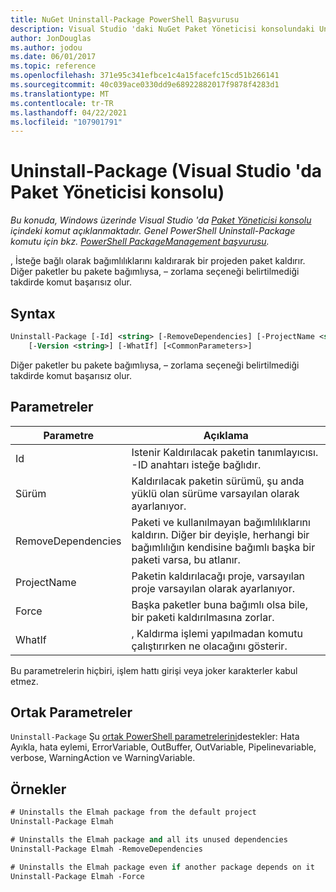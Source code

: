 ```yaml
---
title: NuGet Uninstall-Package PowerShell Başvurusu
description: Visual Studio 'daki NuGet Paket Yöneticisi konsolundaki Uninstall-Package PowerShell komutuna yönelik başvuru.
author: JonDouglas
ms.author: jodou
ms.date: 06/01/2017
ms.topic: reference
ms.openlocfilehash: 371e95c341efbce1c4a15facefc15cd51b266141
ms.sourcegitcommit: 40c039ace0330dd9e68922882017f9878f4283d1
ms.translationtype: MT
ms.contentlocale: tr-TR
ms.lasthandoff: 04/22/2021
ms.locfileid: "107901791"
---
```

# <a name="uninstall-package-package-manager-console-in-visual-studio"></a>Uninstall-Package (Visual Studio 'da Paket Yöneticisi konsolu)

*Bu konuda, Windows üzerinde Visual Studio 'da [Paket Yöneticisi konsolu](../../consume-packages/install-use-packages-powershell.md) içindeki komut açıklanmaktadır. Genel PowerShell Uninstall-Package komutu için bkz. [PowerShell PackageManagement başvurusu](/powershell/module/packagemanagement).*

, İsteğe bağlı olarak bağımlılıklarını kaldırarak bir projeden paket kaldırır. Diğer paketler bu pakete bağımlıysa, – zorlama seçeneği belirtilmediği takdirde komut başarısız olur.

## <a name="syntax"></a>Syntax

```ps
Uninstall-Package [-Id] <string> [-RemoveDependencies] [-ProjectName <string>] [-Force]
    [-Version <string>] [-WhatIf] [<CommonParameters>]
```

Diğer paketler bu pakete bağımlıysa, – zorlama seçeneği belirtilmediği takdirde komut başarısız olur.

## <a name="parameters"></a>Parametreler

| Parametre | Açıklama |
| --- | --- |
| Id | Istenir Kaldırılacak paketin tanımlayıcısı. -ID anahtarı isteğe bağlıdır. |
| Sürüm | Kaldırılacak paketin sürümü, şu anda yüklü olan sürüme varsayılan olarak ayarlanıyor. |
| RemoveDependencies | Paketi ve kullanılmayan bağımlılıklarını kaldırın. Diğer bir deyişle, herhangi bir bağımlılığın kendisine bağımlı başka bir paketi varsa, bu atlanır. |
| ProjectName | Paketin kaldırılacağı proje, varsayılan proje varsayılan olarak ayarlanıyor. |
| Force | Başka paketler buna bağımlı olsa bile, bir paketi kaldırılmasına zorlar. |
| WhatIf | , Kaldırma işlemi yapılmadan komutu çalıştırırken ne olacağını gösterir. |

Bu parametrelerin hiçbiri, işlem hattı girişi veya joker karakterler kabul etmez.

## <a name="common-parameters"></a>Ortak Parametreler

`Uninstall-Package` Şu [ortak PowerShell parametrelerini](/powershell/module/microsoft.powershell.core/about/about_commonparameters)destekler: Hata Ayıkla, hata eylemi, ErrorVariable, OutBuffer, OutVariable, Pipelinevariable, verbose, WarningAction ve WarningVariable.

## <a name="examples"></a>Örnekler

```ps
# Uninstalls the Elmah package from the default project
Uninstall-Package Elmah

# Uninstalls the Elmah package and all its unused dependencies
Uninstall-Package Elmah -RemoveDependencies 

# Uninstalls the Elmah package even if another package depends on it
Uninstall-Package Elmah -Force
```